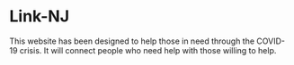 # Link-NJ
This website has been designed to help those in need through the COVID-19 crisis. 
It will connect people who need help with those willing to help. 
